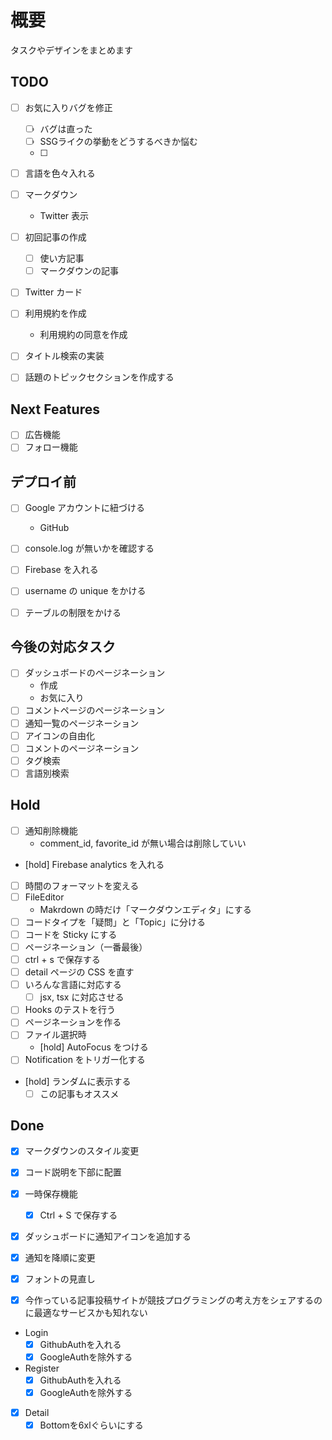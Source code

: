 # 概要

タスクやデザインをまとめます

## TODO


- [ ] お気に入りバグを修正
  - [ ] バグは直った
  - [ ] SSGライクの挙動をどうするべきか悩む
  - [ ] 

- [ ] 言語を色々入れる

- [ ] マークダウン
  - Twitter 表示

- [ ] 初回記事の作成
  - [ ] 使い方記事
  - [ ] マークダウンの記事

- [ ] Twitter カード
- [ ] 利用規約を作成
  - 利用規約の同意を作成
- [ ] タイトル検索の実装


- [ ] 話題のトピックセクションを作成する

## Next Features

- [ ] 広告機能
- [ ] フォロー機能

## デプロイ前

- [ ] Google アカウントに紐づける
  - GitHub
- [ ] console.log が無いかを確認する
- [ ] Firebase を入れる
- [ ] username の unique をかける
- [ ] テーブルの制限をかける


## 今後の対応タスク

- [ ] ダッシュボードのページネーション
  - 作成
  - お気に入り
- [ ] コメントページのページネーション
- [ ] 通知一覧のページネーション
- [ ] アイコンの自由化
- [ ] コメントのページネーション
- [ ] タグ検索
- [ ] 言語別検索

## Hold

- [ ] 通知削除機能
  - comment_id, favorite_id が無い場合は削除していい
- [hold] Firebase analytics を入れる
- [ ] 時間のフォーマットを変える
- [ ] FileEditor
  - Makrdown の時だけ「マークダウンエディタ」にする
- [ ] コードタイプを「疑問」と「Topic」に分ける
- [ ] コードを Sticky にする
- [ ] ページネーション（一番最後）
- [ ] ctrl + s で保存する
- [ ] detail ページの CSS を直す
- [ ] いろんな言語に対応する
  - [ ] jsx, tsx に対応させる
- [ ] Hooks のテストを行う
- [ ] ページネーションを作る
- [ ] ファイル選択時
  - [hold] AutoFocus をつける
- [ ] Notification をトリガー化する
- [hold] ランダムに表示する
  - [ ] この記事もオススメ

## Done

- [x] マークダウンのスタイル変更
- [x] コード説明を下部に配置
- [x] 一時保存機能
  - [x] Ctrl + S で保存する
- [x] ダッシュボードに通知アイコンを追加する
- [x] 通知を降順に変更
- [x] フォントの見直し


- [x] 今作っている記事投稿サイトが競技プログラミングの考え方をシェアするのに最適なサービスかも知れない

- Login
  - [x] GithubAuthを入れる
  - [x] GoogleAuthを除外する
- Register
  - [x] GithubAuthを入れる
  - [x] GoogleAuthを除外する

- [x] Detail
  - [x] Bottomを6xlぐらいにする